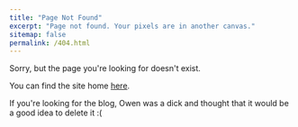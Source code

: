 ```yaml
---
title: "Page Not Found"
excerpt: "Page not found. Your pixels are in another canvas."
sitemap: false
permalink: /404.html
---
```


Sorry, but the page you're looking for doesn't exist.

You can find the site home [here](https://www.owenboffey.com).



If you're looking for the blog, Owen was a dick and thought that it would be a good idea to delete it :(
